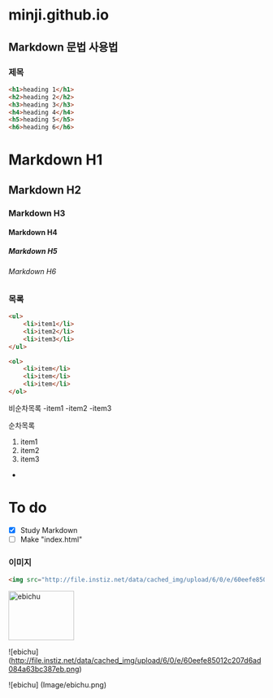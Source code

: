 # minji.github.io


<!-- #하나는 h1 
두개는 h2  -->

## Markdown 문법 사용법

### 제목 

```html
<h1>heading 1</h1>
<h2>heading 2</h2>
<h3>heading 3</h3>
<h4>heading 4</h4>
<h5>heading 5</h5>
<h6>heading 6</h6>
```

<!-- (```) 뜻은 화면에 내가 코드를 어떻게 썼는지 웹에서 보이게 해주는 기능이다. -->

# Markdown H1
## Markdown H2
### Markdown H3
#### Markdown H4
##### Markdown H5
###### Markdown H6

### 목록

<!-- 
ul>li{item$}*3 
>은 자식요소
$은 순차적으로 숫자를 내려가게 해줌 
*은 몇개 곱하기  -->

```html 
<ul>
	<li>item1</li>
	<li>item2</li>
	<li>item3</li>
</ul>

<ol>
	<li>item</li>
	<li>item</li>
	<li>item</li>
</ol>
```

<!-- 비순차목록은 - 으로만 하면 된다.   -->
비순차목록
-item1
-item2
-item3

<!-- 순차목록은 1. 만 쓰면 된다.  -->
순차목록 
1. item1
1. item2
1. item3

-

# To do
- [x] Study Markdown
- [ ] Make "index.html"

<!-- [ ] 안에 x 를 넣으면 바로 체크박스가 생김  -->

### 이미지

```html
<img src="http://file.instiz.net/data/cached_img/upload/6/0/e/60eefe85012c207d6ad084a63bc387eb.png" alt="ebichu">
```

<!-- 콘트롤 판넬 부르는게 cmmnd + shift + P
누르고 Emmet update image size 를 설치한다 
그리고 ctrl + shift + I 를 누르면 바로 이미지의 사이즈가 적어진다. -->

<!-- 숫자들 바로 나누기 곱하기 하려면 예를들어서> 300/3 을 쓰고 
수식을 붙이고 cmmnd + shift + Y 를 누르면 된다. -->

<img src="http://file.instiz.net/data/cached_img/upload/6/0/e/60eefe85012c207d6ad084a63bc387eb.png" alt="ebichu" width="128.67" height="97.33">

<!-- <!> 표 뒤에 () 괄호 안에 이미지 링크를 적으면 이미지가 나온다 [ ]대괄호 안에는 파일 이름을 적어야한다  -->

![ebichu] (http://file.instiz.net/data/cached_img/upload/6/0/e/60eefe85012c207d6ad084a63bc387eb.png)

![ebichu] (Image/ebichu.png)


